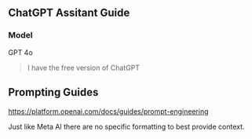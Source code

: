 ## ChatGPT Assitant Guide

### Model

GPT 4o

> I have the free version of ChatGPT

## Prompting Guides

https://platform.openai.com/docs/guides/prompt-engineering

Just like Meta AI there are no specific formatting to best provide context.